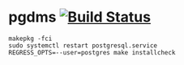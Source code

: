# pgdms [![Build Status](https://travis-ci.org/abris-platform/pgdms.svg?branch=master)](https://travis-ci.org/abris-platform/pgdms)

```
makepkg -fci
sudo systemctl restart postgresql.service
REGRESS_OPTS=--user=postgres make installcheck
```
